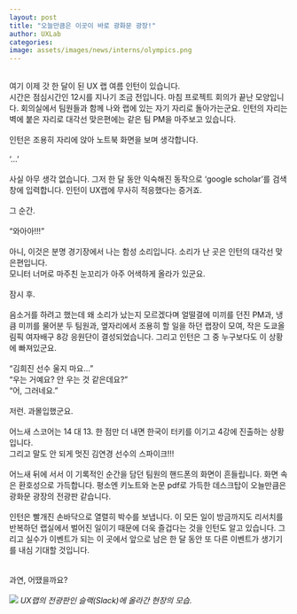 ```yaml
---
layout: post
title: "오늘만큼은 이곳이 바로 광화문 광장!"
author: UXLab
categories:
image: assets/images/news/interns/olympics.png
---
```

<br>
여기 이제 갓 한 달이 된 UX 랩 여름 인턴이 있습니다.<br>
시간은 점심시간인 12시를 지나기 조금 전입니다. 마침 프로젝트 회의가 끝난 모양입니다. 회의실에서 팀원들과 함께 나와 랩에 있는 자기 자리로 돌아가는군요. 인턴의 자리는 벽에 붙은 자리로 대각선 맞은편에는 같은 팀 PM을 마주보고 있습니다.<br>
<br>
인턴은 조용히 자리에 앉아 노트북 화면을 보며 생각합니다.<br>
<br>
‘...’<br>
<br>
사실 아무 생각 없습니다. 그저 한 달 동안 익숙해진 동작으로 ‘google scholar’를 검색창에 입력합니다. 인턴이 UX랩에 무사히 적응했다는 증거죠.<br>
<br>
그 순간.<br>
<br>
“와아아!!!”<br>
<br>
아니, 이것은 분명 경기장에서 나는 함성 소리입니다. 소리가 난 곳은 인턴의 대각선 맞은편입니다.<br>
모니터 너머로 마주친 눈꼬리가 아주 어색하게 올라가 있군요.<br>
<br>
잠시 후.<br>
<br>
음소거를 하려고 했는데 왜 소리가 났는지 모르겠다며 얼떨결에 미끼를 던진 PM과, 냉큼 미끼를 물어분 두 팀원과, 옆자리에서 조용히 할 일을 하던 랩장이 모여, 작은 도쿄올림픽 여자배구 8강 응원단이 결성되었습니다. 그리고 인턴은 그 중 누구보다도 이 상황에 빠져있군요.<br>
<br>
“김희진 선수 울지 마요...”<br>
“우는 거예요? 안 우는 것 같은데요?”<br>
“어, 그러네요.”<br>
<br>
저런. 과몰입했군요.<br>
<br>
어느새 스코어는 14 대 13. 한 점만 더 내면 한국이 터키를 이기고 4강에 진출하는 상황입니다.<br>
그리고 말도 안 되게 멋진 김연경 선수의 스파이크!!!<br>
<br>
어느새 뒤에 서서 이 기록적인 순간을 담던 팀원의 핸드폰의 화면이 흔들립니다. 화면 속은 환호성으로 가득합니다. 평소엔 키노트와 논문 pdf로 가득한 데스크탑이 오늘만큼은 광화문 광장의 전광판 같습니다.<br>
<br>
인턴은 빨개진 손바닥으로 열렬히 박수를 보냅니다. 이 모든 일이 방금까지도 리서치를 반복하던 랩실에서 벌어진 일이기 때문에 더욱 즐겁다는 것을 인턴도 알고 있습니다. 그리고 실수가 이벤트가 되는 이 곳에서 앞으로 남은 한 달 동안 또 다른 이벤트가 생기기를 내심 기대할 것입니다.<br>
<br>
<br>
과연, 어땠을까요?<br>
<br>
<img src="{{site.baseurl}}/assets/images/news/interns/olympics.png">
<i>UX랩의 전광판인 슬랙(Slack)에 올라간 현장의 모습.</i>